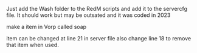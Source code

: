 Just add the Wash folder to the RedM scripts and add it to the servercfg file. It should work but may be outsated and it was coded in 2023

make a item in Vorp called soap

item can be changed at line 21 in server file also change line 18 to remove that item when used.
